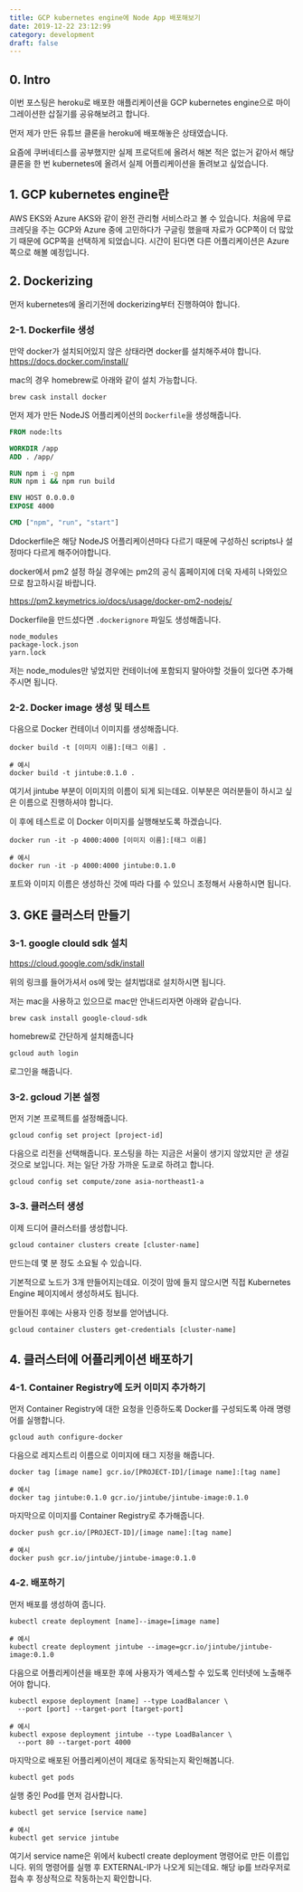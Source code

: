 ```yaml
---
title: GCP kubernetes engine에 Node App 배포해보기
date: 2019-12-22 23:12:99
category: development
draft: false
---
```


## 0. Intro

이번 포스팅은 heroku로 배포한 애플리케이션을 GCP kubernetes engine으로 마이그레이션한 삽질기를 공유해보려고 합니다.

먼저 제가 만든 유튜브 클론을 heroku에 배포해놓은 상태였습니다.

요즘에 쿠버네티스를 공부했지만 실제 프로덕트에 올려서 해본 적은 없는거 같아서 해당 클론을 한 번 kubernetes에 올려서 실제 어플리케이션을 돌려보고 싶었습니다.

## 1. GCP kubernetes engine란

AWS EKS와 Azure AKS와 같이 완전 관리형 서비스라고 볼 수 있습니다.
처음에 무료 크레딧을 주는 GCP와 Azure 중에 고민하다가
구글링 했을때 자료가 GCP쪽이 더 많았기 때문에 GCP쪽을 선택하게 되었습니다.
시간이 된다면 다른 어플리케이션은 Azure쪽으로 해볼 예정입니다.

## 2. Dockerizing

먼저 kubernetes에 올리기전에 dockerizing부터 진행하여야 합니다.

### 2-1. Dockerfile 생성

만약 docker가 설치되어있지 않은 상태라면 docker를 설치해주셔야 합니다.
https://docs.docker.com/install/

mac의 경우 homebrew로 아래와 같이 설치 가능합니다.

```shell
brew cask install docker
```

먼저 제가 만든 NodeJS 어플리케이션의 `Dockerfile`을 생성해줍니다.

```Dockerfile
FROM node:lts

WORKDIR /app
ADD . /app/

RUN npm i -g npm
RUN npm i && npm run build

ENV HOST 0.0.0.0
EXPOSE 4000

CMD ["npm", "run", "start"]
```

Ddockerfile은 해당 NodeJS 어플리케이션마다 다르기 때문에 구성하신 scripts나 설정마다 다르게 해주어야합니다.

docker에서 pm2 설정 하실 경우에는 pm2의 공식 홈페이지에 더욱 자세히 나와있으므로 참고하시길 바랍니다.

https://pm2.keymetrics.io/docs/usage/docker-pm2-nodejs/

Dockerfile을 만드셨다면 `.dockerignore` 파일도 생성해줍니다.

```
node_modules
package-lock.json
yarn.lock
```

저는 node_modules만 넣었지만 컨테이너에 포함되지 말아야할 것들이 있다면 추가해주시면 됩니다.

### 2-2. Docker image 생성 및 테스트

다음으로 Docker 컨테이너 이미지를 생성해줍니다.

```shell
docker build -t [이미지 이름]:[태그 이름] .

# 예시
docker build -t jintube:0.1.0 .
```

여기서 jintube 부분이 이미지의 이름이 되게 되는데요.
이부분은 여러분들이 하시고 싶은 이름으로 진행하셔야 합니다.

이 후에 테스트로 이 Docker 이미지를 실행해보도록 하겠습니다.

```shell
docker run -it -p 4000:4000 [이미지 이름]:[태그 이름]

# 예시
docker run -it -p 4000:4000 jintube:0.1.0
```

포트와 이미지 이름은 생성하신 것에 따라 다를 수 있으니 조정해서 사용하시면 됩니다.

## 3. GKE 클러스터 만들기

### 3-1. google clould sdk 설치

https://cloud.google.com/sdk/install

위의 링크를 들어가셔서 os에 맞는 설치법대로 설치하시면 됩니다.

저는 mac을 사용하고 있으므로 mac만 안내드리자면 아래와 같습니다.

```shell
brew cask install google-cloud-sdk
```

homebrew로 간단하게 설치해줍니다

```shell
gcloud auth login
```

로그인을 해줍니다.

### 3-2. gcloud 기본 설정

먼저 기본 프로젝트를 설정해줍니다.

```shell
gcloud config set project [project-id]
```

다음으로 리전을 선택해줍니다.
포스팅을 하는 지금은 서울이 생기지 않았지만 곧 생길 것으로 보입니다.
저는 일단 가장 가까운 도쿄로 하려고 합니다.

```shell
gcloud config set compute/zone asia-northeast1-a
```

### 3-3. 클러스터 생성

이제 드디어 클러스터를 생성합니다.

```shell
gcloud container clusters create [cluster-name]
```

만드는데 몇 분 정도 소요될 수 있습니다.

기본적으로 노드가 3개 만들어지는데요.
이것이 맘에 들지 않으시면 직접 Kubernetes Engine 페이지에서 생성하셔도 됩니다.

만들어진 후에는 사용자 인증 정보를 얻어냅니다.

```shell
gcloud container clusters get-credentials [cluster-name]
```

## 4. 클러스터에 어플리케이션 배포하기

### 4-1. Container Registry에 도커 이미지 추가하기

먼저 Container Registry에 대한 요청을 인증하도록 Docker를 구성되도록 아래 명령어를 실행합니다.

```shell
gcloud auth configure-docker
```

다음으로 레지스트리 이름으로 이미지에 태그 지정을 해줍니다.

```shell
docker tag [image name] gcr.io/[PROJECT-ID]/[image name]:[tag name]

# 예시
docker tag jintube:0.1.0 gcr.io/jintube/jintube-image:0.1.0
```

마지막으로 이미지를 Container Registry로 추가해줍니다.

```shell
docker push gcr.io/[PROJECT-ID]/[image name]:[tag name]

# 예시
docker push gcr.io/jintube/jintube-image:0.1.0
```

### 4-2. 배포하기

먼저 배포를 생성하여 줍니다.

```shell
kubectl create deployment [name]--image=[image name]

# 예시
kubectl create deployment jintube --image=gcr.io/jintube/jintube-image:0.1.0
```

다음으로 어플리케이션을 배포한 후에 사용자가 엑세스할 수 있도록 인터넷에 노출해주어야 합니다.

```shell
kubectl expose deployment [name] --type LoadBalancer \
  --port [port] --target-port [target-port]

# 예시
kubectl expose deployment jintube --type LoadBalancer \
  --port 80 --target-port 4000
```

마지막으로 배포된 어플리케이션이 제대로 동작되는지 확인해봅니다.

```shell
kubectl get pods
```

실행 중인 Pod를 먼저 검사합니다.

```shell
kubectl get service [service name]

# 예시
kubectl get service jintube
```

여기서 service name은 위에서 kubectl create deployment 명령어로 만든 이름입니다.
위의 명령어를 실행 후 EXTERNAL-IP가 나오게 되는데요.
해당 ip를 브라우저로 접속 후 정상적으로 작동하는지 확인합니다.
